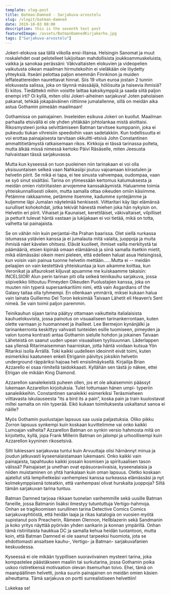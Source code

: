 ```yaml
---
template: vlog-post
title: Batman:Damned - Sarjakuva-arvostelu
slug: /vlogit/batman-damned
date: 2019-10-03 00:00
description: this is the seventh test post
featuredImage: /assets/BatmanDamnedKirjakerho.jpg
tags: ["Sarjakuva-arvostelu"]
---
```

Jokeri-elokuva saa tällä viikolla ensi-iltansa. Helsingin Sanomat ja muut roskalehdet ovat pelotelleet lukijoitaan mahdollisista joukkoammuskeluista, vaikka ja sanokaa perässäni: Väkivaltaisten elokuvien ja videopelien vaikutusta oikean maailman hirmutekoihin ei vieläkään ole löydetty yhteyksiä.
Itseäni pelottaa paljon enemmän Finnkinon ja muiden leffateattereiden naurettavat hinnat. Siis 19 vitun euroa jostain 2 tunnin elokuvasta salissa, joka on täynnä mässääjiä, hölösuita ja haisevia ihmisiä? Ei kiitos. Tiedättekö mihin voisitte laittaa kaksikymppiä ja saada siitä paljon enempi irti? Oi kyllä, miten olisi Jokeri-aiheinen sarjakuva! Joten paholaisen pakanat, tehkää jokapäiväinen riittiinne jumalallenne, sillä on meidän aika astua Gothamin pimeään maailmaan!

Gothamissa on painajainen.  Inseleiden esikuva Jokeri on kuollut. Maailman parhaalla etsivällä ei ole yhden yhtäkään johtolankaa mistä aloittaisi. Rikosmysteeri jonka selvittämiseen Batman tarvitsee kumppanin, joka ei pukeudu tiukan vihreisiin speedoihin vaan sadetakkiin. Kun todellisuutta ei voi erottaa painajaisesta tarvitaan okkultti-etsivä John Constantinen ammattitietämystä ratkaisemaan rikos. Kirkkoja ei tässä tarinassa polteta, mutta älkää missä nimessä kertoko Päivi Räsäselle, miten Jeesusta halvaistaan tässä sarjakuvassa.

Mutta kun kyseessä on tuon puoleinen niin tarinakaan ei voi olla yksisuuntaisen selkeä vaan Nahkasiipi joutuu vajoamaan kiirastulen ja helvetin piirit. Se mikä ei tapa, ei tee sinusta vahvempaa, oudompaa, vaan se syö sinut sisältäsi. Tarina on ytimessään kertomus katumuksesta ja meidän omien ristiriitaisten arvojemme kanssakäymistä. Haluamme toimia yhteiskunnallisesti oikein, mutta samalla ottaa oikeuden omiin käsiimme. Petämme rakkaamme, petämme itsemme, kadumme syntejämme ja kuljemme läpi Jumalan näytelmää henkisesti.  Viittaritari käy läpi elämänsä surulliset kohokohdat, jotka tekivät hänestä miehen joka hän nykyisin on. Helvetin eri piirit. Vihaiset ja Kaunaiset, kerettiläiset, väkivaltaiset, vilpilliset ja petturit tulevat häntä vastaan ja lukijakaan ei voi tietää, mikä on totta, valhetta tai painajaista.

Se on vähän niin kuin perjantai-ilta Prahan baarissa. Olet siellä nurkassa istumassa ystävien kanssa ja ei jumalauta mitä valaita, juoppoja ja muita ihmisiä näet kävelen ohitsesi. Elävät kuolleet, ihmiset vailla merkitystä tai päämääriä, etsien kipinää omaan elämäänsä ja siinä samalla itsetkin mietit, mikä elämässäsi oikein meni pieleen, että edelleen haluat asua Helsingissä, kun voisin vain painua tuonne helvetin mettään……Mutta ei -- meidän pelaajien on vain kestettävä yhteiskuntaa ja kun aikamme koittaa, kun Veronikat ja alfaurokset kiljuvat apuamme me kuiskaamme takaisin: INCELSIOR!
Alun perin tarinan piti olla selkeä teinikauhu sarjakuva, jossa siipiveikko liittoutuu Pimeyden Oikeuden Puolustajien kanssa, joka on muuten niin typerä supersankaritiimi nimi, että vain Asgardians of the Galaxy taitaa olla tyhmempi. En ollenkaan ymmärrä, miksei kukaan halua vain lainata Guillermo Del Toron keksimää Taivaan Lähetit eli Heaven’s Sent nimeä. Se vain toimii paljon paremmin. 

Teinikauhun sijaan tarina päätyy ottamaan vaikutteita italialaisista kauhuelokuvista, jossa painotus on visuaaliseen tarinankerrontaan, kuten olette varmaan jo huomanneet ja ihailleet. Lee Bermejon kynänjälki ja tarinankerronta keskittyy vahvasti tunteiden esille tuomiseen, pimeyden ja valon tuoma kontrasti antaa Gothamin sielulle hohdon ja jokainen Taivaan Läheteistä on saanut uuden upean visuaalisen tyylisuunnan. Läderlappen saa yllensä Ritarimaisemman haarniskan, jotta häntä voidaan kutsua Yön Ritariksi isolla Ärrällä. Toki kaikki uudelleen ideoinnit eivät toimi, kuten esimerkiksi kaatuneen enkeli Etriganin päivitys joksikin helvetin underground räppäriksi hajoaa heti ensisilmäyksellä. Kirjailija Brian Azzarello ei osaa riimitellä taidokkaasti. Kyllähän sen tästä jo näkee, ettei Etrigan ole mikään King Diamond.

Azzarellon sanaleikeistä puheen ollen, jos et ole aikaisemmin päässyt lukemaan Azzarellon kirjoituksia. Tulet tottumaan hänen umpi- typeriin sanaleikkeihin. Constantinen sanaleikki esimerkiksi Teräsmieheen viittavasta iskulauseesta ”its a bird its a pain”, koska pain ja train kuulostavat miltei samalta on niin typerää. Eikö kukaan toimituksesta uskaltanut sanoa ei näille?  

Myös Gothamin puolustajan lapsuus saa uusia paljastuksia. Oliko pikku Zorron lapsuus synkempi kuin koskaan kuvittelimme vai onko kaikki Lumoajan valheita?  Azzarellon Batman on synkin versio hahmosta mitä on kirjoitettu, kyllä, jopa Frank Millerin Batman on jalompi ja urhoollisempi kuin Azzarellon kyyninen rikosetsivä. 

Silti lukiessani sarjakuvaa tuntui kuin Arvuuttaja olisi härnännyt minua ja joudun jatkuvasti kyseenalaistamaan lukemaani.  Onko kaikki vain painajaista, tapahtuuko kaikki jossain kosmisen ja spirituaalisen tason välissä? Painajaiset ja unethan ovat epäsuoraviivaisia, kyseenalaisia ja niiden muistaminen on yhtä hankalaan kuin oman lapsuus. Oletko koskaan ajatellut sitä lempihetkeäsi vanhempiesi kanssa surkeassa elämässäsi ja nyt kolmekymppisenä toteatkin, että vanhempasi olivat hurskaita juoppoja? Siltä tämän sarjakuvan tarina tuntuu.

Batman Damned tarjoaa rikkaan tuonelan vanhemmille sekä uusille Batman faneille, jossa Batmanin lisäksi ilmestyy tutuntuttuja Vertigo-hahmoja. Onhan se tragikoomisen surullinen tarina Detective Comics Comics sarjakuvayhtiöstä, että heidän laaja ja rikas katalogia on vuosien myötä supistanut pois Preacherin, Rämeen Olennon, Hellblazerin sekä Sandmanin ja koko yritys näyttää pyörivän yhden sankarin ja konnan ympärillä. Onhan tämä ristiriitaista haukkua DC ja samalla kehua heidän tuotantoon, mutta koin, että Batman Damned ei ole saanut tarpeeksi huomiota, jota se ehdottomasti ansaitsee kauhu-, Vertigo- ja Batman- sarjakuvafanien keskuudessa.

Kyseessä ei ole mikään tyypillisen suoraviivainen mysteeri tarina, joka kompastelee päästäkseen maaliin tai surkutarina, jossa Gothamin poika uskoo ristiretkensä motivaation olevan itsemurhan toivo. Ehei, tämä on maanpäällinen helvetti, jonka suurin painajainen on meidän omien käsien aiheuttama.
Tämä sarjakuva on portti surrealistiseen helvettiin! 

Lukekaa se!
